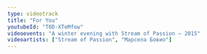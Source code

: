 ```yaml
---
type: videotrack
title: "For You"
youtubeId: "T0D-XTeMfow"
videoevents: "A winter evening with Stream of Passion — 2015"
videoartists: ["Stream of Passion", "Марсела Бовио"]
---
```

